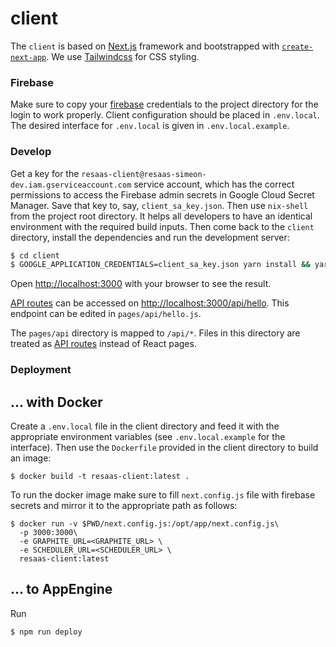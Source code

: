 # client

The `client` is based on [Next.js](https://nextjs.org/) framework and bootstrapped with [`create-next-app`](https://github.com/vercel/next.js/tree/canary/packages/create-next-app).
We use [Tailwindcss](https://tailwindcss.com/) for CSS styling.

### Firebase

Make sure to copy your [firebase](https://firebase.google.com/) credentials to the project directory
for the login to work properly. Client configuration should be placed in `.env.local`.
The desired interface for `.env.local` is given in `.env.local.example`.

### Develop

Get a key for the `resaas-client@resaas-simeon-dev.iam.gserviceaccount.com` service account, which has the correct permissions to access the Firebase admin secrets in Google Cloud Secret Manager.
Save that key to, say, `client_sa_key.json`.
Then use `nix-shell` from the project root directory.
It helps all developers to have an identical environment with the required build inputs.
Then come back to the `client` directory, install the dependencies and run the development server:

```bash
$ cd client
$ GOOGLE_APPLICATION_CREDENTIALS=client_sa_key.json yarn install && yarn dev
```

Open [http://localhost:3000](http://localhost:3000) with your browser to see the result.

[API routes](https://nextjs.org/docs/api-routes/introduction) can be accessed on [http://localhost:3000/api/hello](http://localhost:3000/api/hello). This endpoint can be edited in `pages/api/hello.js`.

The `pages/api` directory is mapped to `/api/*`. Files in this directory are treated as [API routes](https://nextjs.org/docs/api-routes/introduction) instead of React pages.

### Deployment

## ... with Docker

Create a `.env.local` file in the client directory and feed it with the appropriate environment variables
(see `.env.local.example` for the interface). Then use the `Dockerfile` provided in the client
directory to build an image:

```shell
$ docker build -t resaas-client:latest .
```

To run the docker image make sure to fill `next.config.js` file with firebase secrets and mirror it
to the appropriate path as follows:

```shell
$ docker run -v $PWD/next.config.js:/opt/app/next.config.js\
  -p 3000:3000\
  -e GRAPHITE_URL=<GRAPHITE_URL> \
  -e SCHEDULER_URL=<SCHEDULER_URL> \
  resaas-client:latest
```

## ... to AppEngine

Run

```shell
$ npm run deploy
```
